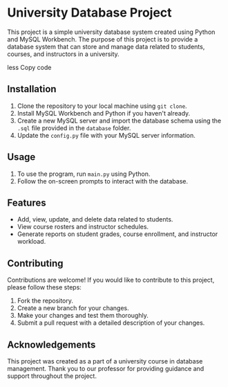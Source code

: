 <!DOCTYPE html>
<html>
  <head>
    <meta charset="UTF-8">
  </head>
  <body>
    <h1>University Database Project</h1>
    <p>This project is a simple university database system created using Python and MySQL Workbench. The purpose of this project is to provide a database system that can store and manage data related to students, courses, and instructors in a university.</p>
less
Copy code
<h2>Installation</h2>
<ol>
  <li>Clone the repository to your local machine using <code>git clone</code>.</li>
  <li>Install MySQL Workbench and Python if you haven't already.</li>
  <li>Create a new MySQL server and import the database schema using the <code>.sql</code> file provided in the <code>database</code> folder.</li>
  <li>Update the <code>config.py</code> file with your MySQL server information.</li>
</ol>

<h2>Usage</h2>
<ol>
  <li>To use the program, run <code>main.py</code> using Python.</li>
  <li>Follow the on-screen prompts to interact with the database.</li>
</ol>

<h2>Features</h2>
<ul>
  <li>Add, view, update, and delete data related to students.</li>
  <li>View course rosters and instructor schedules.</li>
  <li>Generate reports on student grades, course enrollment, and instructor workload.</li>
</ul>

<h2>Contributing</h2>
<p>Contributions are welcome! If you would like to contribute to this project, please follow these steps:</p>
<ol>
  <li>Fork the repository.</li>
  <li>Create a new branch for your changes.</li>
  <li>Make your changes and test them thoroughly.</li>
  <li>Submit a pull request with a detailed description of your changes.</li>
</ol>


<h2>Acknowledgements</h2>
<p>This project was created as a part of a university course in database management. Thank you to our professor for providing guidance and support throughout the project.</p>
